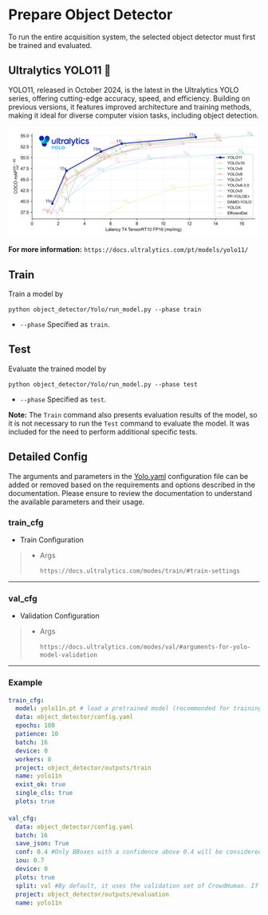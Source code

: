 # Prepare Object Detector
To run the entire acquisition system, the selected object detector must first be trained and evaluated.

## Ultralytics YOLO11 🚀
YOLO11, released in October 2024, is the latest in the Ultralytics YOLO series, offering cutting-edge accuracy, speed, and efficiency. Building on previous versions, it features improved architecture and training methods, making it ideal for diverse computer vision tasks, including object detection.

<div align="center"><img src="../assets/performance-comparison.png" width=1000 alt="yolo11"/></div>

**For more information:** ```https://docs.ultralytics.com/pt/models/yolo11/```


## Train
Train a model by
  ```
  python object_detector/Yolo/run_model.py --phase train
  ```
- `--phase` Specified as `train`.

## Test
Evaluate the trained model by
  ```
  python object_detector/Yolo/run_model.py --phase test
  ```
- `--phase` Specified as `test`.

**Note:**
The `Train` command also presents evaluation results of the model, so it is not necessary to run the `Test` command to evaluate the model. It was included for the need to perform additional specific tests.


## Detailed Config
The arguments and parameters in the [Yolo.yaml](../object_detector/Yolo/Yolo.yaml) configuration file can be added or removed based on the requirements and options described in the documentation. Please ensure to review the documentation to understand the available parameters and their usage.

### train_cfg
* Train Configuration
>
>   * Args
>       ```
>       https://docs.ultralytics.com/modes/train/#train-settings
>       ```
----

### val_cfg
* Validation Configuration
>
>   * Args
>       ```
>       https://docs.ultralytics.com/modes/val/#arguments-for-yolo-model-validation
>       ```
----


### Example
```yaml
train_cfg:
  model: yolo11n.pt # load a pretrained model (recommended for training)
  data: object_detector/config.yaml
  epochs: 100
  patience: 10
  batch: 16
  device: 0
  workers: 8
  project: object_detector/outputs/train
  name: yolo11n
  exist_ok: true
  single_cls: true
  plots: true

val_cfg:
  data: object_detector/config.yaml
  batch: 16
  save_json: True
  conf: 0.4 #Only BBoxes with a confidence above 0.4 will be considered to evaluation
  iou: 0.7
  device: 0
  plots: true
  split: val #By default, it uses the validation set of CrowdHuman. If 'split: test' is specified, the evaluation is conducted on the CrowdHuman test set.
  project: object_detector/outputs/evaluation
  name: yolo11n
```